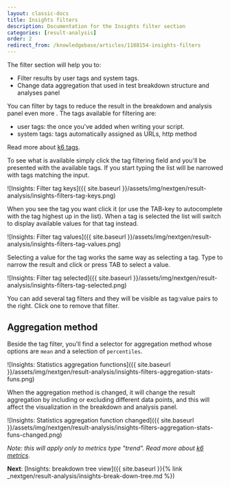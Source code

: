 ```yaml
---
layout: classic-docs
title: Insights filters
description: Documentation for the Insights filter section
categories: [result-analysis]
order: 2
redirect_from: /knowledgebase/articles/1188154-insights-filters
---
```


The filter section will help you to:
- Filter results by user tags and system tags.
- Change data aggregation that used in test breakdown structure and analyses panel

You can filter by tags to reduce the result in the breakdown and analysis panel even more . The tags available for filtering are:
- user tags: the once you've added when writing your script.
- system tags: tags automatically assigned as URLs, http method

Read more about [k6 tags](https://docs.k6.io/docs/tags-and-groups).

To see what is available simply click the tag filtering field and you'll be presented with the available tags. If you start typing the list will be narrowed with tags matching the input.

![Insights: Filter tag keys]({{ site.baseurl }}/assets/img/nextgen/result-analysis/insights-filters-tag-keys.png)

When you see the tag you want click it (or use the TAB-key to autocomplete with the tag highest up in the list). When a tag is selected the list will switch to display available values for that tag instead.

![Insights: Filter tag values]({{ site.baseurl }}/assets/img/nextgen/result-analysis/insights-filters-tag-values.png)

Selecting a value for the tag works the same way as selecting a tag. Type to narrow the result and click or press TAB to select a value.

![Insights: Filter tag selected]({{ site.baseurl }}/assets/img/nextgen/result-analysis/insights-filters-tag-selected.png)

You can add several tag filters and they will be visible as tag:value pairs to the right. Click one to remove that filter.

## Aggregation method
Beside the tag filter, you'll find a selector for aggregation method whose options are `mean` and a selection of `percentiles`.

![Insights: Statistics aggregation functions]({{ site.baseurl }}/assets/img/nextgen/result-analysis/insights-filters-aggregation-stats-funs.png)

When the aggregation method is changed, it will change the result aggregation by including or excluding different data points, and this will affect the visualization in the breakdown and analysis panel.

![Insights: Statistics aggregation function changed]({{ site.baseurl }}/assets/img/nextgen/result-analysis/insights-filters-aggregation-stats-funs-changed.png)

*Note: this will apply only to metrics type "trend". Read more about [k6 metrics](https://docs.k6.io/docs/result-metrics).*

**Next**: [Insights: breakdown tree view]({{ site.baseurl }}{% link _nextgen/result-analysis/insights-break-down-tree.md %})